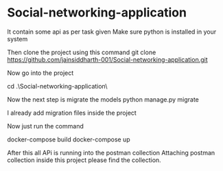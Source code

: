 # Social-networking-application
It contain some api as per task given
Make sure python is installed in your system

Then clone the project using this command 
git clone https://github.com/jainsiddharth-001/Social-networking-application.git

Now go into the project

cd .\Social-networking-application\

Now the next step is migrate the models
python manage.py migrate 

I already add migration files inside the project

Now just run the command 

docker-compose build
docker-compose up

After this all APi is running into the postman collection 
Attaching postman collection inside this project please find the collection.


